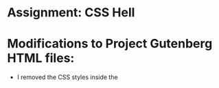 Assignment: CSS Hell
====================

Modifications to Project Gutenberg HTML files:
==================================================

- I removed the CSS styles inside the <script> tags in each gutenberg file.
- All three html files use styles.css style sheet.
- Modified the color scheme, by changing the background color, text color, and hyperlink/hover color.
- All three files used fig class, so I used the class to style the image in css by resizing it.
- Theme the paragraphs and headers by changing font weight and type by using google fonts library.
- More specifically changed google font type to 'Noto Serif JP', serif for all paragraph, headers, and image captions.
- Fixed indentation and alignment of text.

Referenced Materials:
===================================================

CSS MDN: https://developer.mozilla.org/en-US/docs/Web/CSS

CSS Styling Images: https://www.w3schools.com/css/css3_images.asp

Sidebar Nav: https://www.w3schools.com/howto/howto_css_fixed_sidebar.asp

Color Picker: https://developer.mozilla.org/en-US/docs/Web/CSS

Bootstrap v5.0 for homepage: https://getbootstrap.com

Assignment Description:
====================================================

You will skin 3 project gutenberg stories with custom CSS.

You will skin 2 versions of a possible professional homepage for your
self with 2 versions of CSS.

Read requirements.org

Read this comic http://theoatmeal.com/comics/design_hell

git clone https://github.com/abramhindle/CMPUT404-assignment-css-hell.git

License/Copyright
=================

<a rel="license" href="http://creativecommons.org/licenses/by-nd/2.5/ca/"><img alt="Creative Commons Licence" style="border-width:0" src="https://i.creativecommons.org/l/by-nd/2.5/ca/88x31.png" /></a><br />This work is licensed under a <a rel="license" href="http://creativecommons.org/licenses/by-nd/2.5/ca/">Creative Commons Attribution-NoDerivs 2.5 Canada License</a>

Code files (besides Gutenberg Project HTML files) are licensed by Joe Ha under the CC-BY-ND 2.5.

Textual content is copyright Abram Hindle (C) 2013 under the CC-BY-SA
4.0 unported license. Attribution should be a hyperlink to the
repository and (C) 2013 Abram Hindle visible in the text.

Icons used in homepage HTML files are from Iconify. Iconify SVG framework is dual licensed under Apache 2.0 license and GPL 2.0 license. You may select, at your option, one of the above-listed licenses.
https://iconify.design

Code is licensed under the Apache 2.0 license.


